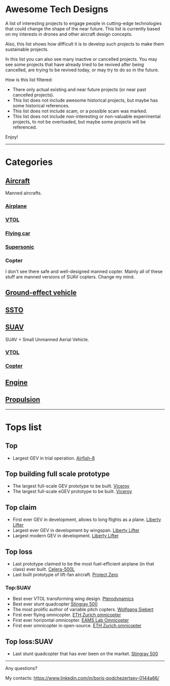 Awesome Tech Designs
====================

A list of interesting projects to engage people in cutting-edge technologies that could change the shape of the near future.
This list is currently based on my interests in drones and other aircraft design concepts.

Also, this list shows how difficult it is to develop such projects to make them sustainable projects.

In this list you can also see many inactive or cancelled projects.
You may see some projects that have already tried to be revived after being cancelled, are trying to be revived today, or may try to do so in the future.

How is this list filtered:
- There only actual existing and near future projects (or near past cancelled projects).
- This list does not include awesome historical projects, but maybe has some historical references.
- This list does not include scam, or a possible scam was marked.
- This list does not include non-interesting or non-valuable experimental projects, to not be overloaded,
but maybe some projects will be referenced.

Enjoy!

---

# Categories

## [Aircraft](Aircraft.md)

Manned aircrafts.

### [Airplane](Airplane.md#)

### [VTOL](VTOL.md)

### [Flying car](FlyingCar.md)

### [Supersonic](Supersonic.md)

### Copter

I don't see there safe and well-designed manned copter. Mainly all of these stuff are manned versions of SUAV copters.
Change my mind.

## [Ground-effect vehicle](GEV.md)

## [SSTO](SSTO.md)

## [SUAV](SUAV.md)

SUAV = Small Unmanned Aerial Vehicle.

### [VTOL](SUAV.VTOL.md)

### [Copter](SUAV.Copter.md)

## [Engine](Engine.md)

## [Propulsion](Propulsion.md)

---

# Tops list

## Top
- Largest GEV in trial operation. [Airfish-8](GEV.md#airfish-8)

## Top building full scale prototype
- The largest full-scale GEV prototype to be built. [Viceroy](GEV.md#viceroy)
- The largest full-scale eGEV prototype to be built. [Viceroy](GEV.md#viceroy)

## Top claim
- First ever GEV in development, allows to long flights as a plane. [Liberty Lifter](GEV.md#liberty-lifter)
- Largest ever GEV in development by wingspan. [Liberty Lifter](GEV.md#liberty-lifter)
- Largest modern GEV in development. [Liberty Lifter](GEV.md#liberty-lifter)

## Top loss
- Last prototype claimed to be the most fuel-efficient airplane (in that class) ever built. [Celera-500L](Airplane#otto-celera-500l)
- Last built prototype of lift-fan aircraft. [Project Zero](VTOL.md#project-zero)

### Top:SUAV
- Best ever VTOL transforming wing design. [Pterodynamics](SUAV.VTOL.md#pterodynamics)
- Best ever stunt quadcopter [Stingray 500](SUAV.VariablePitchCopter.md#stingray-500)
- The most prolific author of variable pitch copters. [Wolfgang Siebert](SUAV.VariablePitchCopter.md#wolfgang-sieberts-variable-pitch-copters)
- First ever flying omnicopter. [ETH Zurich omnicopter](SUAV.Omnicopter.md#eth-zurich-omnicopter)
- First ever horizontal omnicopter. [EAMS Lab Omnicopter](SUAV.Omnicopter.md#eth-zurich-omnicopter)
- First ever omnicopter in open-source. [ETH Zurich omnicopter](SUAV.Omnicopter.md#eams-lab-omnicopter)

## Top loss:SUAV
- Last stunt quadcopter that has ever been on the market. [Stingray 500](SUAV.VariablePitchCopter.md#stingray-500)

---

Any questions?

My contacts: https://www.linkedin.com/in/boris-podchezertsev-0144a66/


